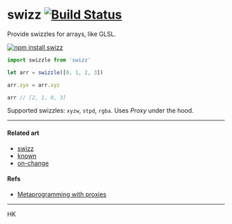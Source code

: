 # swizz [![Build Status](https://travis-ci.org/dy/swizz.svg?branch=gh-pages)](https://travis-ci.org/dy/swizz)

Provide swizzles for arrays, like GLSL.

 [![npm install swizz](https://nodei.co/npm/swizz.png?mini=true)](https://npmjs.org/package/swizz/)

```js
import swizzle from 'swizz'

let arr = swizzle([0, 1, 2, 3])

arr.zyx = arr.xyz

arr // [2, 1, 0, 3]
```

Supported swizzles: `xyzw`, `stpd`, `rgba`.
Uses _Proxy_ under the hood.

---

#### Related art

* [swizz](https://ghub.io/swizz)
* [known](https://ghub.io/known)
* [on-change](https://ghub.io/on-change)

#### Refs

* [Metaprogramming with proxies](https://exploringjs.com/es6/ch_proxies.html)

---

HK

